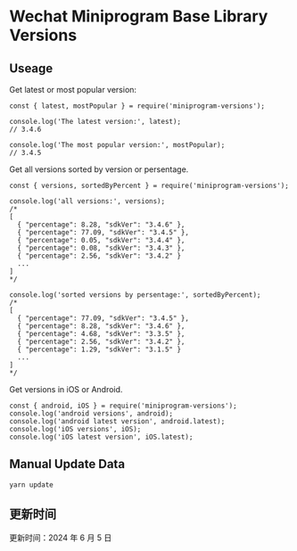 
# Wechat Miniprogram Base Library Versions

## Useage

Get latest or most popular version:

```;
const { latest, mostPopular } = require('miniprogram-versions');

console.log('The latest version:', latest);
// 3.4.6

console.log('The most popular version:', mostPopular);
// 3.4.5

```

Get all versions sorted by version or persentage.

```
const { versions, sortedByPercent } = require('miniprogram-versions');

console.log('all versions:', versions);
/*
[
  { "percentage": 8.28, "sdkVer": "3.4.6" },
  { "percentage": 77.09, "sdkVer": "3.4.5" },
  { "percentage": 0.05, "sdkVer": "3.4.4" },
  { "percentage": 0.08, "sdkVer": "3.4.3" },
  { "percentage": 2.56, "sdkVer": "3.4.2" }
  ...
]
*/

console.log('sorted versions by persentage:', sortedByPercent);
/*
[
  { "percentage": 77.09, "sdkVer": "3.4.5" },
  { "percentage": 8.28, "sdkVer": "3.4.6" },
  { "percentage": 4.68, "sdkVer": "3.3.5" },
  { "percentage": 2.56, "sdkVer": "3.4.2" },
  { "percentage": 1.29, "sdkVer": "3.1.5" }
  ...
]
*/
```

Get versions in iOS or Android.

```
const { android, iOS } = require('miniprogram-versions');
console.log('android versions', android);
console.log('android latest version', android.latest);
console.log('iOS versions', iOS);
console.log('iOS latest version', iOS.latest);
```

## Manual Update Data

```
yarn update
```

## 更新时间

更新时间：2024 年 6 月 5 日
